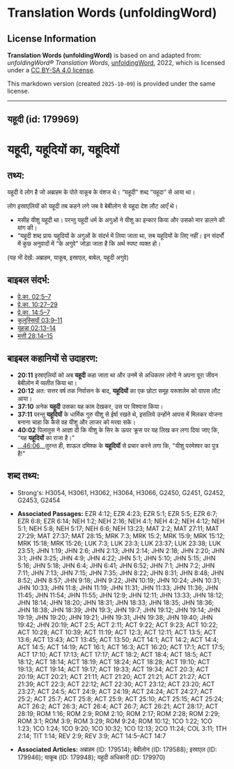 # Translation Words (unfoldingWord)

## License Information

**Translation Words (unfoldingWord)** is based on and adapted from: _unfoldingWord® Translation Words_, [unfoldingWord](https://unfoldingword.org/utw), 2022, which is licensed under a [CC BY-SA 4.0 license](https://creativecommons.org/licenses/by-sa/4.0/legalcode.en).

This markdown version (created `2025-10-09`) is provided under the same license.



--------------------------------

## यहूदी (id: 179969)

यहूदी, यहूदियों का, यहूदियों
============================

तथ्य:
-----

यहूदी वे लोग है जो अब्राहम के पोते याकूब के वंशज थे। “यहूदी” शब्द “यहूदा” से आया था।

लोग इस्राएलियों को यहूदी तब कहने लगे जब वे बेबीलोन से यहूदा देश लौट आएँ थे।

* मसीह यीशु यहूदी था। परन्तु यहूदी धर्म के अगुओं ने यीशु का इन्कार किया और उसको मार डालने की मांग की।
* “यहूदी शब्द प्रायः यहूदियों के अगुओं के संदर्भ में लिया जाता था, सब यहूदियों के लिए नहीं। इन संदर्भों में कुछ अनुवादों में “के अगुवे” जोड़ा जाता है कि अर्थ स्पष्ट व्यक्त हो।

(यह भी देखें: अब्राहम, याकूब, इस्राएल, बाबेल, यहूदी अगुवे)

बाइबल संदर्भ:
-------------

* [प्रे.का. 02:5–7](https://ref.ly/Acts2:5-Acts2:7)
* [प्रे.का. 10:27–29](https://ref.ly/Acts10:27-Acts10:29)
* [प्रे.का. 14:5–7](https://ref.ly/Acts14:5-Acts14:7)
* [कुलुस्सियों 03:9–11](https://ref.ly/Col3:9-Col3:11)
* [यूहन्ना 02:13–14](https://ref.ly/John2:13-John2:14)
* [मत्ती 28:14–15](https://ref.ly/Matt28:14-Matt28:15)

बाइबल कहानियों से उदाहरण:
-------------------------

* **20:11** इस्राएलियों को अब **यहूदी** कहा जाता था और उनमें से अधिकतर लोगों ने अपना पूरा जीवन बेबीलोन में व्यतीत किया था।
* **20:12** अत: सत्तर वर्ष तक निर्वासन के बाद, **यहूदियों** का एक छोटा समूह यरूशलेम को वापस लौट आया।
* **37:10** अनेक **यहूदी** उसका यह काम देखकर, उस पर विश्वास किया।
* **37:11** परन्तु **यहूदियों** के धार्मिक गुरु यीशु से ईर्षा रखते थे, इसलिये उन्होंने आपस में मिलकर योजना बनाना चाहा कि कैसे वह यीशु और लाजर को मरवा सके।
* **40:02** पिलातुस ने आज्ञा दी कि यीशु के सिर के ऊपर क्रूस पर यह लिख कर लगा दिया जाए कि, “यह **यहूदियों** का राजा है।”
* \_\_[46:06](rc://*/tn/help/obs/46/06)\_\_तुरन्त ही, शाऊल दमिश्क के **यहूदियों** से प्रचार करने लगा कि, "यीशु परमेश्वर का पुत्र है!"

शब्द तथ्य:
----------

* Strong's: H3054, H3061, H3062, H3064, H3066, G2450, G2451, G2452, G2453, G2454

* **Associated Passages:** EZR 4:12; EZR 4:23; EZR 5:1; EZR 5:5; EZR 6:7; EZR 6:8; EZR 6:14; NEH 1:2; NEH 2:16; NEH 4:1; NEH 4:2; NEH 4:12; NEH 5:1; NEH 5:8; NEH 5:17; NEH 6:6; NEH 13:23; MAT 2:2; MAT 27:11; MAT 27:29; MAT 27:37; MAT 28:15; MRK 7:3; MRK 15:2; MRK 15:9; MRK 15:12; MRK 15:18; MRK 15:26; LUK 7:3; LUK 23:3; LUK 23:37; LUK 23:38; LUK 23:51; JHN 1:19; JHN 2:6; JHN 2:13; JHN 2:14; JHN 2:18; JHN 2:20; JHN 3:1; JHN 3:25; JHN 4:9; JHN 4:22; JHN 5:1; JHN 5:10; JHN 5:15; JHN 5:16; JHN 5:18; JHN 6:4; JHN 6:41; JHN 6:52; JHN 7:1; JHN 7:2; JHN 7:11; JHN 7:13; JHN 7:15; JHN 7:35; JHN 8:22; JHN 8:31; JHN 8:48; JHN 8:52; JHN 8:57; JHN 9:18; JHN 9:22; JHN 10:19; JHN 10:24; JHN 10:31; JHN 10:33; JHN 11:8; JHN 11:19; JHN 11:31; JHN 11:33; JHN 11:36; JHN 11:45; JHN 11:54; JHN 11:55; JHN 12:9; JHN 12:11; JHN 13:33; JHN 18:12; JHN 18:14; JHN 18:20; JHN 18:31; JHN 18:33; JHN 18:35; JHN 18:36; JHN 18:38; JHN 18:39; JHN 19:3; JHN 19:7; JHN 19:12; JHN 19:14; JHN 19:19; JHN 19:20; JHN 19:21; JHN 19:31; JHN 19:38; JHN 19:40; JHN 19:42; JHN 20:19; ACT 2:5; ACT 2:11; ACT 9:22; ACT 9:23; ACT 10:22; ACT 10:28; ACT 10:39; ACT 11:19; ACT 12:3; ACT 12:11; ACT 13:5; ACT 13:6; ACT 13:43; ACT 13:45; ACT 13:50; ACT 14:1; ACT 14:2; ACT 14:4; ACT 14:5; ACT 14:19; ACT 16:1; ACT 16:3; ACT 16:20; ACT 17:1; ACT 17:5; ACT 17:10; ACT 17:13; ACT 17:17; ACT 18:2; ACT 18:4; ACT 18:5; ACT 18:12; ACT 18:14; ACT 18:19; ACT 18:24; ACT 18:28; ACT 19:10; ACT 19:13; ACT 19:14; ACT 19:17; ACT 19:33; ACT 19:34; ACT 20:3; ACT 20:19; ACT 20:21; ACT 21:11; ACT 21:20; ACT 21:21; ACT 21:27; ACT 21:39; ACT 22:3; ACT 22:12; ACT 22:30; ACT 23:12; ACT 23:20; ACT 23:27; ACT 24:5; ACT 24:9; ACT 24:19; ACT 24:24; ACT 24:27; ACT 25:2; ACT 25:7; ACT 25:8; ACT 25:9; ACT 25:10; ACT 25:15; ACT 25:24; ACT 26:2; ACT 26:3; ACT 26:4; ACT 26:7; ACT 26:21; ACT 28:17; ACT 28:19; ROM 1:16; ROM 2:9; ROM 2:10; ROM 2:17; ROM 2:28; ROM 2:29; ROM 3:1; ROM 3:9; ROM 3:29; ROM 9:24; ROM 10:12; 1CO 1:22; 1CO 1:23; 1CO 1:24; 1CO 9:20; 1CO 10:32; 1CO 12:13; 2CO 11:24; COL 3:11; 1TH 2:14; TIT 1:14; REV 2:9; REV 3:9; ACT 14:5–ACT 14:7
* **Associated Articles:** अब्राहम (ID: 179514); बेबीलोन (ID: 179588); इस्राएल (ID: 179946); याकूब (ID: 179948); यहूदी अधिकारी (ID: 179970)


